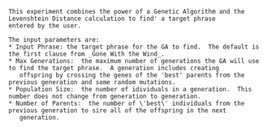 
    This experiment combines the power of a Genetic Algorithm and the Levenshtein Distance calculation to find' a target phrase
    entered by the user.
    
    The input parameters are:
    * Input Phrase: the target phrase for the GA to find.  The default is the first clause from _Gone With the Wind_.
    * Max Generations:  the maximum number of generations the GA will use to find the target phrase.  A generation includes creating
       offspring by crossing the genes of the 'best' parents from the previous generation and some random mutations.
    * Population Size:  the number of idividuals in a generation.  This number does not change from generation to generation.
    * Number of Parents:  the number of \'best\' individuals from the previous generation to sire all of the offspring in the next
       generation.
